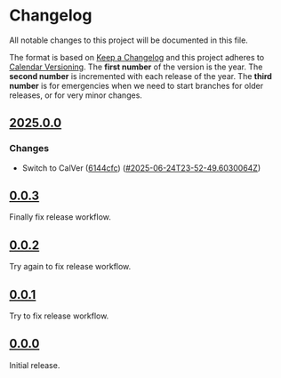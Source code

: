 <!--
Do *NOT* add changelog entries here!

This changelog is managed by towncrier and is compiled at release time.

See https://github.com/python-attrs/attrs/blob/main/.github/CONTRIBUTING.md#changelog for details.
-->

# Changelog

All notable changes to this project will be documented in this file.

The format is based on [Keep a Changelog](https://keepachangelog.com/en/1.1.0/) and this project adheres to [Calendar Versioning](https://calver.org/). The **first number** of the version is the year. The **second number** is incremented with each release of the year. The **third number** is for emergencies when we need to start branches for older releases, or for very minor changes.

<!-- towncrier release notes start -->

## [2025.0.0](https://github.com/blakeNaccarato/gjob/tree/2025.0.0)

### Changes

- Switch to CalVer ([6144cfc](https://github.com/blakeNaccarato/gjob/commit/6144cfc7a2cd990d49070cf44568011ccb290083)) ([#2025-06-24T23-52-49.6030064Z](https://github.com/blakeNaccarato/gjob/issues/2025-06-24T23-52-49.6030064Z))

## [0.0.3](https://github.com/blakeNaccarato/gjob/tree/0.0.3)

Finally fix release workflow.

## [0.0.2](https://github.com/blakeNaccarato/gjob/tree/0.0.2)

Try again to fix release workflow.

## [0.0.1](https://github.com/blakeNaccarato/gjob/tree/0.0.1)

Try to fix release workflow.

## [0.0.0](https://github.com/blakeNaccarato/gjob/tree/0.0.0)

Initial release.
